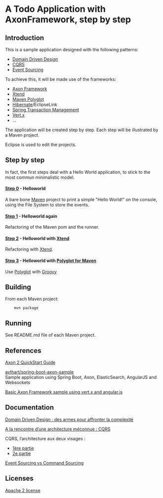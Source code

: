 A Todo Application with AxonFramework, step by step
========

Introduction
---------

This is a sample application designed with the following patterns:

- [Domain Driven Design](http://domainlanguage.com/ddd/)
- [CQRS](http://martinfowler.com/bliki/CQRS.html)
- [Event Sourcing](http://martinfowler.com/eaaDev/EventSourcing.html)

To achieve this, it will be made use of the frameworks:

- [Axon Framework](http://www.axonframework.org/)
- [Xtend](http://eclipse.org/xtend/)
- [Maven Polyglot](https://github.com/takari/maven-polyglot)
- [Hibernate](http://hibernate.org/)/EclipseLink
- [Spring Transaction Management](http://projects.spring.io/spring-framework/)
- [Vert.x](http://vertx.io/)
- ...

The application will be created step by step. Each step will be illustrated by a Maven project.

Eclipse is used to edit the projects.

Step by step
-------

In fact, the first steps deal with a Hello World application, to stick to the most commun minimalistic model.

#### [Step 0](https://github.com/atao60/axon-todo-sample-step-by-step/blob/master/step0) - Helloworld ####

A bare bone [Maven](https://maven.apache.org/) project to print a simple "Hello World!" on the console, using the File System to store the events.

#### [Step 1](https://github.com/atao60/axon-todo-sample-step-by-step/blob/master/step1) - Helloworld again ####

Refactoring of the Maven pom and the runner.

#### [Step 2](https://github.com/atao60/axon-todo-sample-step-by-step/blob/master/step2) - Helloworld with [Xtend](http://eclipse.org/xtend/) ####

Refactoring with [Xtend](http://eclipse.org/xtend/).

#### [Step 3](https://github.com/atao60/axon-todo-sample-step-by-step/blob/master/step3) - Helloworld with [Polyglot for Maven](https://github.com/takari/maven-polyglot) ####

Use [Polyglot](https://github.com/takari/maven-polyglot) with [Groovy](http://groovy-lang.org/)

Building
-------

From each Maven project:

        mvn package


Running
-------

See README.md file of each Maven project.

References
---------

[Axon 2 QuickStart Guide](http://www.axonframework.org/axon-2-quickstart-guide/)

[avthart/spring-boot-axon-sample](https://github.com/avthart/spring-boot-axon-sample)  
Sample application using Spring Boot, Axon, ElasticSearch, AngularJS and Websockets


[Basic Axon Framework sample using vert.x and angular.js](http://blog.trifork.com/2012/11/27/basic-axon-framework-sample-using-vert-x-and-angular-js/)

Documentation
----------

[Domain Driven Design : des armes pour affronter la complexité](http://blog.octo.com/domain-driven-design-des-armes-pour-affronter-la-complexite/)

[A la rencontre d’une architecture méconnue : CQRS](http://blog.clever-age.com/fr/2012/01/05/a-la-rencontre-d-une-architecture-meconnue-cqrs/)

CQRS, l’architecture aux deux visages :

- [1ère partie](http://blog.octo.com/cqrs-larchitecture-aux-deux-visages-partie-1/)
- [2e partie](http://blog.octo.com/cqrs-larchitecture-aux-deux-visages-partie2/)

[Event Sourcing vs Command Sourcing](http://thinkbeforecoding.com/post/2013/07/28/Event-Sourcing-vs-Command-Sourcing)


Licenses
--------

[Apache 2 license](http://www.apache.org/licenses/LICENSE-2.0)
